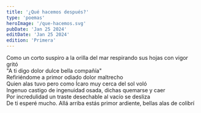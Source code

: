 ```yaml
---
title: '¿Qué hacemos después?'
type: 'poemas'
heroImage: '/que-hacemos.svg'
pubDate: 'Jan 25 2024'
editDate: 'Jan 25 2024'
edition: 'Primera'
---
```


Como un corto suspiro a la orilla del mar respirando sus hojas con vigor gritó<br>
"A ti digo dolor dulce bella compañía"<br>
Refiriéndome a primor odiado dolor maltrecho<br>
Quien alas tuvo pero como Ícaro muy cerca del sol voló<br>
Ingenuo castigo de ingenuidad osada, dichas quemarse y caer<br>
Por incredulidad un traste desechable al vacío se desliza<br>
De ti esperé mucho. Allá arriba estás primor ardiente, bellas alas de colibrí
